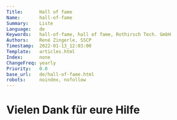 ```yaml
---
Title:      Hall of fame
Name:       hall-of-fame
Summary:    Liste
Language:   de
Keywords:   hall-of-fame, hall of fame, Rothirsch Tech. GmbH
Authors:    René Zingerle, SSCP
Timestamp:  2022-01-13_12:03:00
Template:   articles.html
Index:      none
ChangeFreq: yearly
Priority:   0.0
base_url:   de/hall-of-fame.html
robots:     noindex, nofollow
---
```


# Vielen Dank für eure Hilfe

